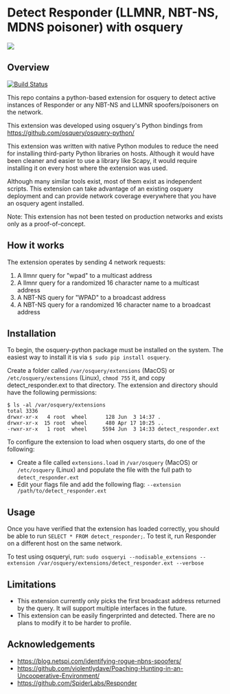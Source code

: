 # Detect Responder (LLMNR, NBT-NS, MDNS poisoner) with osquery

<img src="img/sample.gif">

## Overview
[![Build Status](https://circleci.com/gh/clong/detect-responder.svg?&style=shield)](https://circleci.com/gh/clong/detect-responder/tree/master)

This repo contains a python-based extension for osquery to detect active instances of Responder or any NBT-NS and LLMNR spoofers/poisoners on the network.

This extension was developed using osquery's Python bindings from https://github.com/osquery/osquery-python/

This extension was written with native Python modules to reduce the need for installing third-party Python libraries on hosts. Although it would have been cleaner and easier to use a library like Scapy, it would require installing it on every host where the extension was used.

Although many similar tools exist, most of them exist as independent scripts. This extension can take advantage of an existing osquery deployment and can provide network coverage everywhere that you have an osquery agent installed.

Note: This extension has not been tested on production networks and exists only as a proof-of-concept.

## How it works
The extension operates by sending 4 network requests:
1. A llmnr query for "wpad" to a multicast address
2. A llmnr query for a randomized 16 character name to a multicast address
3. A NBT-NS query for "WPAD" to a broadcast address
4. A NBT-NS query for a randomized 16 character name to a broadcast address

## Installation
To begin, the osquery-python package must be installed on the system. The easiest way to install it is via `$ sudo pip install osquery`.

Create a folder  called `/var/osquery/extensions` (MacOS) or `/etc/osquery/extensions` (Linux), `chmod 755` it, and copy detect_responder.ext to that directory. The extension and directory should have the following permissions:
```
$ ls -al /var/osquery/extensions
total 3336
drwxr-xr-x   4 root  wheel      128 Jun  3 14:37 .
drwxr-xr-x  15 root  wheel      480 Apr 17 10:25 ..
-rwxr-xr-x   1 root  wheel     5594 Jun  3 14:33 detect_responder.ext
```
  To configure the extension to load when osquery starts, do one of the following:
* Create a file called `extensions.load` in `/var/osquery` (MacOS) or `/etc/osquery` (Linux) and populate the file with the full path to `detect_responder.ext`
* Edit your flags file and add the following flag: `--extension /path/to/detect_responder.ext`

## Usage
Once you have verified that the extension has loaded correctly, you should be able to run `SELECT * FROM detect_responder;`. To test it, run Responder on a different host on the same network.

To test using osqueryi, run:
`sudo osqueryi --nodisable_extensions --extension /var/osquery/extensions/detect_responder.ext --verbose`

## Limitations
* This extension currently only picks the first broadcast address returned by the query. It will support multiple interfaces in the future.
* This extension can be easily fingerprinted and detected. There are no plans to modify it to be harder to profile.

## Acknowledgements
* https://blog.netspi.com/identifying-rogue-nbns-spoofers/
* https://github.com/violentlydave/Poaching-Hunting-in-an-Uncooperative-Environment/
* https://github.com/SpiderLabs/Responder
